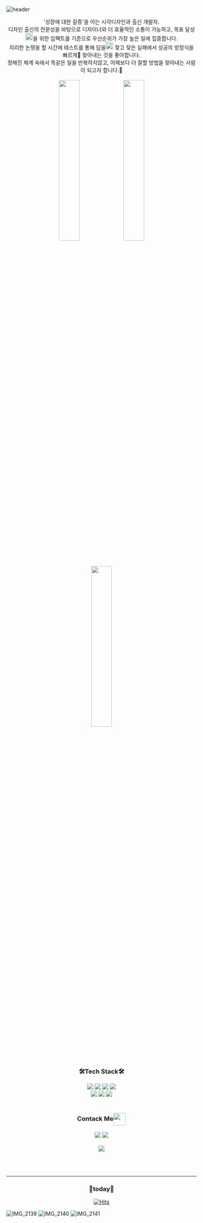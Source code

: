 ![header](https://capsule-render.vercel.app/api?type=Waving&color=auto&height=200&section=header&text=반갑습니다,%20저는%20한채빈입니다!&fontSize=34&animation=fadeIn&fontAlign=70)

<div align="center">
'성장에 대한 갈증'을 아는 시각디자인과 출신 개발자.</br>
디자인 출신의 전문성을 바탕으로 디자이너와 더 효율적인 소통이 가능하고, 목표 달성<img src="https://github.com/rajput2107/rajput2107/blob/master/Assets/Rocket.gif" height="20px"/>을 위한 임팩트를 기준으로 우선순위가 가장 높은 일에 집중합니다.</br>
지리한 논쟁을 할 시간에 테스트를 통해 답을<img src="https://github.com/rajput2107/rajput2107/blob/master/Assets/PC.gif" height="20px"/> 찾고 잦은 실패에서 성공의 방정식을 빠르게💨 찾아내는 것을 좋아합니다.</br>
정해진 체계 속에서 똑같은 일을 반복하지않고, 어제보다 더 잘할 방법을 찾아내는 사람이 되고자 합니다.👯

</br>
</br>
<img src="https://user-images.githubusercontent.com/71994698/234907379-8af6b923-aa9f-4a09-8f72-fb74a9c3cd97.jpg" width="33%" >
<img src="https://user-images.githubusercontent.com/71994698/234907364-858741e6-0150-4280-961b-48cb0e91804e.jpg" width="33%" >
<img src="https://user-images.githubusercontent.com/71994698/234907389-70be0398-9c2d-4476-be53-afca10b73bec.jpg" width="33%" >
</div>

</br>

<h3 align="center">🛠Tech Stack🛠</h3>
<div align="center">
  <img src="https://img.shields.io/badge/javascript-F7DF1E?style=flat-square&logo=javascript&logoColor=black">  
  <img src="https://img.shields.io/badge/react-61DAFB?style=flat-square&logo=react&logoColor=black">
  <img src="https://img.shields.io/badge/reactnative-0088CC?style=flat-square&logo=react&logoColor=white">
  <img src="https://img.shields.io/badge/redux-764ABC?style=flat-square&logo=Redux&logoColor=white"><br>
  <img src="https://img.shields.io/badge/HTML5-E34F26?style=flat-square&logo=HTML5&logoColor=white">
  <img src="https://img.shields.io/badge/CSS3-1572B6?style=flat-square&logo=CSS3&logoColor=white">
  <img src="https://img.shields.io/badge/styled%20components-DB7093?style=flat-square&logo=styled%20components&logoColor=white">  
</div>

</br>
  
<h3 align="center">Contack Me<img align="center" src="https://github.com/rajput2107/rajput2107/raw/master/Assets/Handshake.gif" height="33px" style="max-width: 100%;"></a></h3>
<div align="center">
   <a href="mailto:cbhan0102@gmail.com"><img src="https://img.shields.io/badge/Gmail-EA4335?style=flat-square&logo=Gmail&logoColor=white"></a>
      <a href="https://velog.io/@chaeb1n"><img src="https://img.shields.io/badge/Blog-FF5722?style=flat-square&logo=Blogger&logoColor=white"></a>
</div>

</br>

<div align="center">
<div style="display:justify-content:space-between">
  <a href="https://github.com/cbhan0102/github-readme-stats">
    <img src="https://github-readme-stats.vercel.app/api?username=cbhan0102&count_private=true&show_icons=true&theme=flag-india&border_color=FFFF"/>
  </a>
</div>
</div>

</br>
</br>
</br>

------------------

<div align="center">
  <h3>🎉today🎉</h3>

[![Hits](https://hits.seeyoufarm.com/api/count/incr/badge.svg?url=https%3A%2F%2Fgithub.com%2Fcbhan0102%2Fhit-counter&count_bg=%23FF964F&title_bg=%23728639&icon=&icon_color=%23E7E7E7&title=hits&edge_flat=false)](https://hits.seeyoufarm.com)

</div>


![IMG_2139](https://user-images.githubusercontent.com/71994698/234907364-858741e6-0150-4280-961b-48cb0e91804e.jpg)
![IMG_2140](https://user-images.githubusercontent.com/71994698/234907379-8af6b923-aa9f-4a09-8f72-fb74a9c3cd97.jpg)
![IMG_2141](https://user-images.githubusercontent.com/71994698/234907389-70be0398-9c2d-4476-be53-afca10b73bec.jpg)
